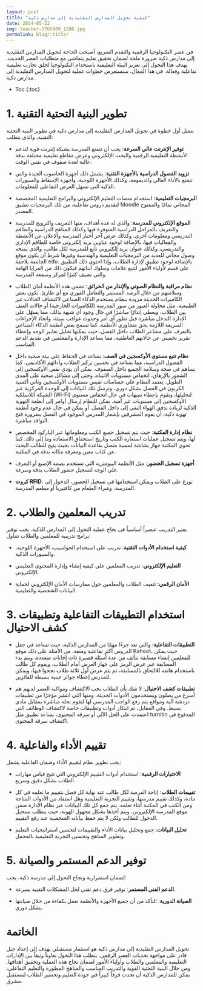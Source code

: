 ```yaml
---
layout: post
title: "كيفية تحويل المدارس التقليدية إلى مدارس ذكية"
date: 2024-05-22
img: teacher-3765909_1280.jpg
permalink: blog/:title/
---
```



في عصر التكنولوجيا الرقمية والتقدم السريع، أصبحت الحاجة لتحويل المدارس التقليدية إلى مدارس ذكية ضرورة ملحة لضمان تحقيق تعليم يتماشى مع متطلبات العصر الحديث. يهدف هذا التحول إلى تعزيز البيئة التعليمية باستخدام التكنولوجيا لخلق تجارب تعليمية تفاعلية وفعالة. في هذا المقال، سنستعرض خطوات عملية لتحويل المدارس التقليدية إلى مدارس ذكية.

* Toc
{:toc}

# 1. تطوير البنية التحتية التقنية

تتمثل أول خطوة في تحويل المدارس التقليدية إلى مدارس ذكية في تطوير البنية التحتية التقنية، والذي يتطلب:

- **توفير الإنترنت عالي السرعة**: يجب أن تتمتع المدرسة بشبكة إنترنت قوية لتدعم الأنشطة التعليمية الرقمية والبحث الإلكتروني وعرض مقاطع تعليمية مختلفة بدقة عالية لعدة صفوف في نفس الوقت.

- **تزويد الفصول الدراسية بالأجهزة التقنية**: يشمل ذلك أجهزة الحاسوب الجيدة والتي تتمتع بالأداء العالي والديمومة، وكذلك الأجهزة اللوحية، وأجهزة الإسقاط والسبورات الذكية التي تسهل العرض التفاعلي للمعلومات.

- **البرمجيات التعليمية**: استخدام منصات التعليم الإلكتروني والبرامج التعليمية المخصصة لتقديم دروس تفاعلية، من تلك البرمجيات تطبيق Moodle المجاني تمامًا والمفتوح المصدر.

- **الموقع الإلكتروني للمدرسة**: والذي له عدة أهداف، منها التعريف والترويج للمدرسة والتعريف بالمراحل الدراسية المتوفرة فيها وكذلك المناهج الدراسية والطاقم التدريسي ومعلومات أخرى، وكذلك عرض آخر أخبار المدرسة والإعلان عن الأنشطة والفعاليات فيها، بالإضافة لوجود عناوين بريد إلكتروني خاصة للطاقم الإداري والتدريسي، وكذلك عنوان بريد إلكتروني تابع للمدرسة لكل طالب، والذي يمنحه وصول مجاني للعديد من البرمجيات التعليمية والهندسية وغيرها شرط أن يكون موقع الجامعة بلاحقة edu. بالإضافة لوجود تطبيق لإدارة الطلاب، وإذا احتوى ذلك التطبيق على قسم لأولياء الأمور لتتبع علامات وسلوك أبنائهم فيكون ذلك من المزايا الهامة والتي تضيف كثيرًا لمركز وسمعة المدرسة.

- **نظام مراقبة والنظام الصوتي والإنذار من الحرائق**: تضمن هذه الأنظمة أمان الطلاب وسلامتهم من خلال الرصد المستمر والتعامل الفوري مع أي طارئ. تكون بعض الكاميرات الحديثة مزودة بنظام يستخدم الذكاء الصناعي لاكتشاف الحالات غير الطبيعية، مثل محاولة العبور من سور المدرسة (للكاميرات الخارجية) أو حالات العنف بين الطلاب، ويعطي إنذارًا مباشرًا في حال وجود أي شبهة بذلك، مما يسهّل على الإدارة التدخل مباشرة قبل تطور أي أمر وحدوث عواقب سيئة، واتخاذ الإجراءات السريعة اللازمة بحق متجاوزي الأنظمة. كما تسمح بعض أنظمة الذكاء الصناعي بالتعرف على مشاعر الطلاب داخل الفصل، حيث يمكنها تحليل تعابير الوجه وإعطاء تقرير تخميني عن حالاتهم العاطفية، مما يساعد الإدارة والمعلمين في تقديم الدعم المناسب.
   

- **نظام تتبع مستوى الأوكسجين في الصف**: يساعد في الحفاظ على بيئة صحية داخل الفصول الدراسية، مما يساعد في تحسين تركيز الطلاب وأدائهم الأكاديمي، كما يساهم في صحة وسلامة الجميع داخل الصفوف. يمكن أن يؤدي نقص الأوكسجين إلى الشعور بالإرهاق، انخفاض مستويات الانتباه، وحتى إلى مشاكل صحية على المدى الطويل. يعتمد النظام على حساسات تقيس مستويات الأوكسجين وثاني أكسيد الكربون في الفصل بشكل دوري، وترسل تلك البيانات إلى الوحدة المركزية عبر  الشبكة اللاسلكية (Wi-Fi) لتحليلها، وتقوم بإعطاء تنبيهات في حال انخفاض مستوى الأوكسجين إلى مستويات غير آمنة. يمكن للنظام إرسال أوامر إلى أنظمة التهوية الذكية لزيادة تدفق الهواء النقي إلى داخل الفصل. أو يمكن في حال عدم وجود أنظمة تهوية ذكية، أن يقوم المشرفين بإشعار المدرس الموجود في الفصل بضرورة فتح النوافذ مباشرة.

- **نظام إدارة المكتبة**: حيث يتم تسجيل جميع الكتب ومعلوماتها عبر الباركود المخصص لها، ويتم تسجيل عمليات استعارة الكتب وتاريخ استحقاق الاستعادة وما إلى ذلك. كما تحوي المكتبة جهاز بشاشة لمسية متصل بقاعدة البيانات بحيث يتيح للطالب البحث عن كتاب معين ومعرفة مكانه بدقة في المكتبة.

- **أجهزة تسجيل الحضور**: مثل الأنظمة البيومترية التي تستخدم بصمة الإصبع أو التعرف على الوجه لتسجيل حضور الطلاب بدقة وسرعة.

- **كروت RFID**: توزع على الطلاب ويمكن استخدامها في تسجيل الحضور، الدخول إلى المدرسة، وشراء الطعام من كافتيريا أو مطعم المدرسة.


# 2. تدريب المعلمين والطلاب

يعتبر التدريب عنصراً أساسياً في نجاح عملية التحول إلى المدارس الذكية. يجب توفير برامج تدريبية للمعلمين والطلاب تتناول:

- **كيفية استخدام الأدوات التقنية**: تدريب على استخدام الحواسيب، الأجهزة اللوحية، والسبورات الذكية.

- **التعليم الإلكتروني**: تدريب المعلمين على كيفية إنشاء وإدارة المحتوى التعليمي الإلكتروني.

- **الأمان الرقمي**: تثقيف الطلاب والمعلمين حول ممارسات الأمان الإلكتروني لحماية البيانات الشخصية والتعليمية.

# 3. استخدام التطبيقات التفاعلية وتطبيقات كشف الاحتيال

- **التطبيقات التفاعلية**: والتي تعد جزءًا مهمًا من المدارس الذكية، حيث تساعد في جعل الدروس أكثر تفاعلية ومتعة، من الأمثلة على ذلك موقع Kahoot، حيث يمكن للمعلمين إنشاء مسابقة تتألف من عدة أسئلة قصيرة ذات إجابات متعددة، ويتم بدء المسابقة عبر عرض الرمز على جهاز العرض أمام الطلاب، ويقوم كل طالب باستخدام هاتفه للالتحاق بالمسابقة، ثم يتم عرض أول ثلاثة طلاب نجحوا فيها، ويمكن للمدرس إعطاء جوائز عينية بسيطة للفائزين.


- **تطبيقات كشف الاحتيال**: لا شك بأن الطلاب بحب الاكتشاف ومواكبة العصر لديهم هم أسرع من يصلون ويستخدمون الأدوات الحديثة، ومنها التي انتشر مؤخرًا من تطبيقات دردشة آلية ومواقع يتم رفع الواجب المدرسي لها لتقوم بحله مباشرة بمقابل مادي بسيط. وفي المقابل، تم ابتكار أدوات وتطبيقات خاصة لاكتشاف الوظائف التي اعتمدت على الحل الآلي أو سرقة المحتوى، يساعد تطبيق مثل turnitin المدفوع في اكتشاف سرقة المحتوى.


# 4. تقييم الأداء والفاعلية

يجب تطوير نظام لتقييم الأداء وضمان الفاعلية يشمل:

- **الاختبارات الرقمية**: استخدام أدوات التقييم الإلكتروني التي تتيح قياس مهارات الطلاب بشكل دقيق وسريع.

- **تقييمات الطلاب**: إتاحة الفرصة لكل طالب عند نهاية كل فصل بتقييم ما تعلمه في كل مادة، وكذلك تقييم مدرسها، وتقييم التجربة التعليمية وهل استفاد من الأدوات المتاحة ومن الكتب في المكتبة أثناء تعلمه. يتم جمع كل تلك البيانات عبر نظام الإدارة ضمن موقع المدرسة الإلكتروني، ويتم أخذها بشكل مجهول الهوية، حيث يتطلب تسجيل الدخول للطالب ولكن لا يتم حفظ بياناته الشخصية عند رفع التقييم.

- **تحليل البيانات**: جمع وتحليل بيانات الأداء والتقييمات لتحسين استراتيجيات التعليم وتطوير المناهج وتحسين التجربة التعليمية بالمجمل.

# 5. توفير الدعم المستمر والصيانة

لضمان استمرارية ونجاح التحول إلى مدرسة ذكية، يجب:

- **الدعم الفني المستمر**: توفير فرق دعم تقني لحل المشكلات التقنية بسرعة.

- **الصيانة الدورية**: التأكد من أن جميع الأجهزة والأنظمة تعمل بكفاءة من خلال صيانتها بشكل دوري.

# الخاتمة

تحويل المدارس التقليدية إلى مدارس ذكية هو استثمار مستقبلي يهدف إلى إعداد جيل قادر على مواجهة تحديات العصر الرقمي. يتطلب هذا التحول تعاوناً وثيقاً بين الإدارات التعليمية والمعلمين والطلاب وأولياء الأمور لضمان نجاح هذه العملية وتحقيق أهدافها. ومن خلال البنية التحتية القوية والتدريب المناسب والمناهج المطورة والتعليم التفاعلي، يمكن للمدارس الذكية أن تحدث فرقاً كبيراً في جودة التعليم وتحضير الطلاب لمستقبل مشرق.
